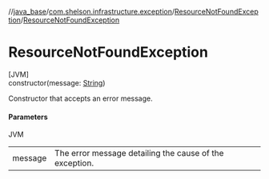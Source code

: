//[java_base](../../../index.md)/[com.shelson.infrastructure.exception](../index.md)/[ResourceNotFoundException](index.md)/[ResourceNotFoundException](-resource-not-found-exception.md)

# ResourceNotFoundException

[JVM]\
constructor(message: [String](https://docs.oracle.com/javase/8/docs/api/java/lang/String.html))

Constructor that accepts an error message.

#### Parameters

JVM

| | |
|---|---|
| message | The error message detailing the cause of the exception. |
